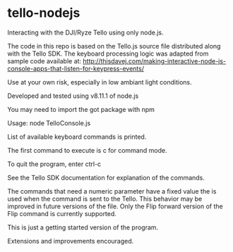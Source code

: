 # tello-nodejs
Interacting with the DJI/Ryze Tello using only node.js.

The code in this repo is based on the Tello.js source file distributed along with the Tello SDK.
The keyboard processing logic was adapted from sample code available at:
http://thisdavej.com/making-interactive-node-js-console-apps-that-listen-for-keypress-events/

Use at your own risk, especially in low ambiant light conditions.

Developed and tested using v8.11.1 of node.js

You may need to import the got package with npm

Usage: node TelloConsole.js

List of available keyboard commands is printed.

The first command to execute is c for command mode.

To quit the program, enter ctrl-c

See the Tello SDK documentation for explanation of the commands.

The commands that need a numeric parameter have a fixed value the is used when the command is sent to the Tello. This behavior may be improved in future versions of the file. Only the Flip forward version of the Flip command is currently supported.

This is just a getting started version of the program.

Extensions and improvements encouraged.
